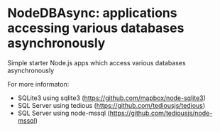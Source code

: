 NodeDBAsync: applications accessing various databases asynchronously
===

Simple starter Node.js apps which access various databases asynchronously

For more informaton:
* SQLite3 using sqlite3 (https://github.com/mapbox/node-sqlite3)
* SQL Server using tedious (https://github.com/tediousjs/tedious)
* SQL Server using node-mssql (https://github.com/tediousjs/node-mssql)